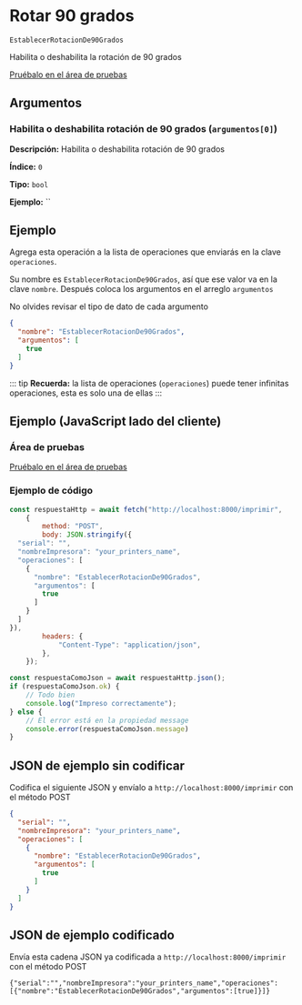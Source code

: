 # Rotar 90 grados

`EstablecerRotacionDe90Grados`

Habilita o deshabilita la rotación de 90 grados


[Pruébalo en el área de pruebas](../playground.md?operacion=EstablecerRotacionDe90Grados)

<Playground nombreOperacion="EstablecerRotacionDe90Grados"/>

## Argumentos
### Habilita o deshabilita rotación de 90 grados (`argumentos[0]`)



**Descripción:** Habilita o deshabilita rotación de 90 grados

**Índice:** `0`

**Tipo:** `bool`

**Ejemplo:** ``

## Ejemplo

Agrega esta operación a la lista de operaciones que enviarás en la clave `operaciones`.

Su nombre es `EstablecerRotacionDe90Grados`, así que ese valor va en la clave `nombre`. Después coloca los argumentos en el arreglo `argumentos`

No olvides revisar el tipo de dato de cada argumento


```json
{
  "nombre": "EstablecerRotacionDe90Grados",
  "argumentos": [
    true
  ]
}
```



::: tip
**Recuerda:** la lista de operaciones (`operaciones`) puede tener infinitas operaciones, esta es solo una de ellas
:::

## Ejemplo (JavaScript lado del cliente)

### Área de pruebas
[Pruébalo en el área de pruebas](../playground.md?operacion=EstablecerRotacionDe90Grados)
<Playground nombreOperacion="EstablecerRotacionDe90Grados"/>

### Ejemplo de código
```js
const respuestaHttp = await fetch("http://localhost:8000/imprimir",
    {
        method: "POST",
        body: JSON.stringify({
  "serial": "",
  "nombreImpresora": "your_printers_name",
  "operaciones": [
    {
      "nombre": "EstablecerRotacionDe90Grados",
      "argumentos": [
        true
      ]
    }
  ]
}),
        headers: {
            "Content-Type": "application/json",
        },
    });

const respuestaComoJson = await respuestaHttp.json();
if (respuestaComoJson.ok) {
    // Todo bien
    console.log("Impreso correctamente");
} else {
    // El error está en la propiedad message
    console.error(respuestaComoJson.message)
}
```

## JSON de ejemplo sin codificar

Codifica el siguiente JSON y envíalo a `http://localhost:8000/imprimir` con el método POST

```json
{
  "serial": "",
  "nombreImpresora": "your_printers_name",
  "operaciones": [
    {
      "nombre": "EstablecerRotacionDe90Grados",
      "argumentos": [
        true
      ]
    }
  ]
}
```

## JSON de ejemplo codificado

Envía esta cadena JSON ya codificada a `http://localhost:8000/imprimir` con el método POST

```
{"serial":"","nombreImpresora":"your_printers_name","operaciones":[{"nombre":"EstablecerRotacionDe90Grados","argumentos":[true]}]}
```
